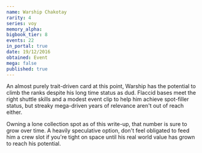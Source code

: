 ```yaml
---
name: Warship Chakotay
rarity: 4
series: voy
memory_alpha:
bigbook_tier: 8
events: 22
in_portal: true
date: 19/12/2016
obtained: Event
mega: false
published: true
---
```


An almost purely trait-driven card at this point, Warship has the potential to climb the ranks despite his long time status as dud. Flaccid bases meet the right shuttle skills and a modest event clip to help him achieve spot-filler status, but streaky mega-driven years of relevance aren't out of reach either.

Owning a lone collection spot as of this write-up, that number is sure to grow over time. A heavily speculative option, don't feel obligated to feed him a crew slot if you're tight on space until his real world value has grown to reach his potential.
